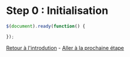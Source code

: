 # Step 0 : Initialisation

```javascript
$(document).ready(function() {

});
```

[Retour à l'introdution](intro.md) - [Aller à la prochaine étape](step1.md)

